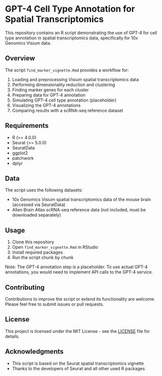 # GPT-4 Cell Type Annotation for Spatial Transcriptomics

This repository contains an R script demonstrating the use of GPT-4 for cell type annotation in spatial transcriptomics data, specifically for 10x Genomics Visium data.

## Overview

The script `find_marker_vignette.Rmd` provides a workflow for:

1. Loading and preprocessing Visium spatial transcriptomics data
2. Performing dimensionality reduction and clustering
3. Finding marker genes for each cluster
4. Preparing data for GPT-4 annotation
5. Simulating GPT-4 cell type annotation (placeholder)
6. Visualizing the GPT-4 annotations
7. Comparing results with a scRNA-seq reference dataset

## Requirements

- R (>= 4.0.0)
- Seurat (>= 5.0.0)
- SeuratData
- ggplot2
- patchwork
- dplyr

## Data

The script uses the following datasets:

- 10x Genomics Visium spatial transcriptomics data of the mouse brain (accessed via SeuratData)
- Allen Brain Atlas scRNA-seq reference data (not included, must be downloaded separately)

## Usage

1. Clone this repository
2. Open `find_marker_vignette.Rmd` in RStudio
3. Install required packages
4. Run the script chunk by chunk

Note: The GPT-4 annotation step is a placeholder. To use actual GPT-4 annotations, you would need to implement API calls to the GPT-4 service.

## Contributing

Contributions to improve the script or extend its functionality are welcome. Please feel free to submit issues or pull requests.

## License

This project is licensed under the MIT License - see the [LICENSE](LICENSE) file for details.

## Acknowledgments

- This script is based on the Seurat spatial transcriptomics vignette
- Thanks to the developers of Seurat and all other used R packages
